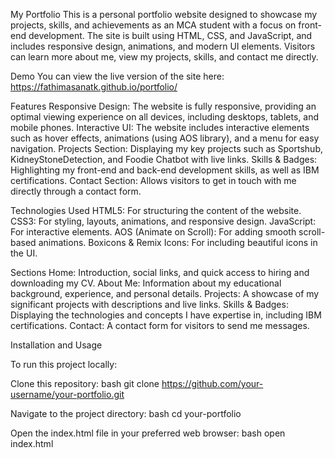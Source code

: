 My Portfolio
This is a personal portfolio website designed to showcase my projects, skills, and achievements as an MCA student with a focus on front-end development. The site is built using HTML, CSS, and JavaScript, and includes responsive design, animations, and modern UI elements. Visitors can learn more about me, view my projects, skills, and contact me directly.

Demo
You can view the live version of the site here: https://fathimasanatk.github.io/portfolio/

Features
Responsive Design: The website is fully responsive, providing an optimal viewing experience on all devices, including desktops, tablets, and mobile phones.
Interactive UI: The website includes interactive elements such as hover effects, animations (using AOS library), and a menu for easy navigation.
Projects Section: Displaying my key projects such as Sportshub, KidneyStoneDetection, and Foodie Chatbot with live links.
Skills & Badges: Highlighting my front-end and back-end development skills, as well as IBM certifications.
Contact Section: Allows visitors to get in touch with me directly through a contact form.

Technologies Used
HTML5: For structuring the content of the website.
CSS3: For styling, layouts, animations, and responsive design.
JavaScript: For interactive elements.
AOS (Animate on Scroll): For adding smooth scroll-based animations.
Boxicons & Remix Icons: For including beautiful icons in the UI.

Sections
Home: Introduction, social links, and quick access to hiring and downloading my CV.
About Me: Information about my educational background, experience, and personal details.
Projects: A showcase of my significant projects with descriptions and live links.
Skills & Badges: Displaying the technologies and concepts I have expertise in, including IBM certifications.
Contact: A contact form for visitors to send me messages.

Installation and Usage

To run this project locally:

Clone this repository:
bash
git clone https://github.com/your-username/your-portfolio.git

Navigate to the project directory:
bash
cd your-portfolio

Open the index.html file in your preferred web browser:
bash
open index.html
